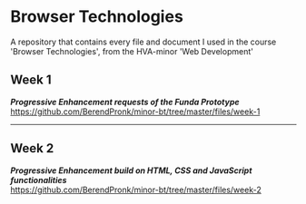 # Browser Technologies
A repository that contains every file and document I used in the course 'Browser Technologies', from the HVA-minor 'Web Development'

## Week 1

***Progressive Enhancement requests of the Funda Prototype***  
https://github.com/BerendPronk/minor-bt/tree/master/files/week-1

---

## Week 2
***Progressive Enhancement build on HTML, CSS and JavaScript functionalities***  
https://github.com/BerendPronk/minor-bt/tree/master/files/week-2
